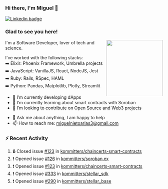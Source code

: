 ### Hi there, I'm Miguel 👋

<a href="https://linkedin.com/in/miguelnietoa/" target="_blank" rel="noopener noreferrer">
  <img src="https://img.shields.io/badge/-LinkedIn-0e76a8?style=flat-square&logo=Linkedin&logoColor=white" alt="Linkedin badge">
</a>
<!-- [![Website Badge](https://img.shields.io/badge/Website-3b5998?style=flat-square&logo=google-chrome&logoColor=white)](#notavailablenow#) 

<img src="https://i.imgur.com/tbrLrt5.gif" width=400 alt="Coding GIF" align="right"/>
-->


### Glad to see you here!
<a href="https://github.com/miguelnietoa"><img src="https://github-readme-stats-git-masterrstaa-rickstaa.vercel.app/api?username=miguelnietoa&show_icons=true&hide_border=true&count_private=true&include_all_commits=true&theme=tokyonight" height="180em" align="right"/></a>
I'm a Software Developer, lover of tech and science. 

I've worked with the following stacks:\
➡️ Elixir: Phoenix Framework, Umbrella projects\
➡️ JavaScript: VanillaJS, React, NodeJS, Jest\
➡️ Ruby: Rails, RSpec, HAML\
➡️ Python: Pandas, Matplotlib, Plotly, Streamlit

- 🔭 I’m currently developing dApps
- 🌱 I’m currently learning about smart contracts with Soroban
- 👯 I’m looking to contribute on Open Source and Web3 projects
<!-- 
- 😄 I just finished a Machine Learning course! 
- 🤔 I’m looking for help with ...
-->
- 💬 Ask me about anything, I am happy to help
- 📫 How to reach me: miguelnietoarias3@gmail.com


### ⚡ Recent Activity

<!--START_SECTION:activity-->
1. 🔒 Closed issue [#123](https://github.com/kommitters/chaincerts-smart-contracts/issues/123) in [kommitters/chaincerts-smart-contracts](https://github.com/kommitters/chaincerts-smart-contracts)
2. ❗ Opened issue [#126](https://github.com/kommitters/soroban.ex/issues/126) in [kommitters/soroban.ex](https://github.com/kommitters/soroban.ex)
3. ❗ Opened issue [#123](https://github.com/kommitters/chaincerts-smart-contracts/issues/123) in [kommitters/chaincerts-smart-contracts](https://github.com/kommitters/chaincerts-smart-contracts)
4. ❗ Opened issue [#333](https://github.com/kommitters/stellar_sdk/issues/333) in [kommitters/stellar_sdk](https://github.com/kommitters/stellar_sdk)
5. ❗ Opened issue [#290](https://github.com/kommitters/stellar_base/issues/290) in [kommitters/stellar_base](https://github.com/kommitters/stellar_base)
<!--END_SECTION:activity-->
